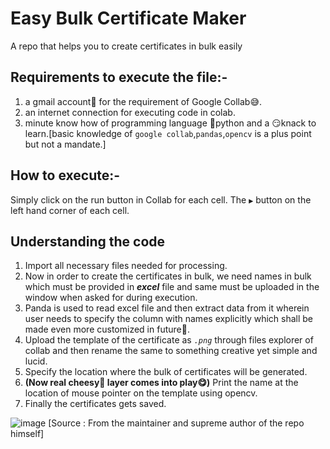 # Easy Bulk Certificate Maker
A repo that helps you to create certificates in bulk easily

## Requirements to execute the file:-
  1. a gmail account💌 for the requirement of Google Collab😅.
  2. an internet connection for executing code in colab.
  3. minute know how of programming language 🐍python and a 😏knack to learn.[basic knowledge of ```google collab```,```pandas```,```opencv``` is a plus point but not a mandate.]
  
## How to execute:-

Simply click on the run button in Collab for each cell. The ```▶``` button on the left hand corner of each cell.


## Understanding the code

1. Import all necessary files needed for processing.
2. Now in order to create the certificates in bulk, we need names in bulk which must be provided in ***excel*** file and same must be uploaded in the window when asked for during execution.
3. Panda is used to read excel file and then extract data from it wherein user needs to specify the column with names explicitly which shall be made even more customized in future🔮.
4. Upload the template of the certificate as *```.png```* through files explorer of collab and then rename the same to something creative yet simple and lucid.
5. Specify the location where the bulk of certificates will be generated.
6. **(Now real cheesy🧀 layer comes into play😋)** Print the name at the location of mouse pointer on the template using opencv.
7. Finally the certificates gets saved.

![image](https://user-images.githubusercontent.com/94801952/196241870-9425e426-05d8-4465-8985-67d2aca04501.png)
[Source : From the maintainer and supreme author of the repo himself]
